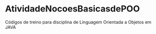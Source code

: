 # AtividadeNocoesBasicasdePOO
Códigos de treino para disciplina de Linguagem Orientada a Objetos em JAVA
